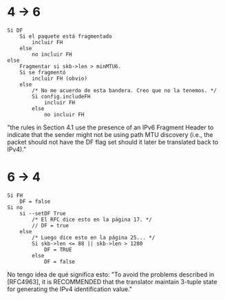 # 4 -> 6

	Si DF
		Si el paquete está fragmentado
			incluir FH
		else
			no incluir FH
	else
		Fragmentar si skb->len > minMTU6.
		Si se fragmentó
			incluir FH (obvio)
		else
			/* No me acuerdo de esta bandera. Creo que no la tenemos. */
			Si config.includeFH
				incluir FH
			else
				no incluir FH

"the rules in Section 4.1 use the presence of an IPv6 Fragment Header to indicate that the sender might not be using path MTU discovery (i.e., the packet should not have the DF flag set should it later be translated back to IPv4)."

# 6 -> 4

	Si FH
		DF = false
	Si no
		si --setDF True
			/* El RFC dice esto en la página 17. */
			// DF = true
		else
			/* Luego dice esto en la página 25... */
			Si skb->len <= 88 || skb->len > 1280
				DF = TRUE
			else
				DF = false

No tengo idea de qué significa esto:
"To avoid the problems described in [RFC4963], it is RECOMMENDED that the translator maintain 3-tuple state for generating the IPv4 identification value."

